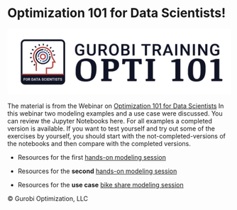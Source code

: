 
# Optimization 101 for Data Scientists!

![Opti101Logo](Gurobi-Training-Opti-101.png)

The material is from the Webinar on [Optimization 101 for Data Scientists](https://www.gurobi.com/events/optimization-101-for-data-scientists/)
In this webinar two modeling examples and a use case were discussed. 
You can review the Jupyter Notebooks here. For all examples a completed version is available. If you want to test yourself and try out some of the exercises by yourself, you should start with the not-completed-versions of the notebooks and then compare with the completed versions.

- Resources for the first [hands-on modeling session](Modeling_Session_1)

- Resources for the **second** [hands-on modeling session](Modeling_Session_2)

- Resources for the **use case** [bike share modeling session](bike_share)

© Gurobi Optimization, LLC
